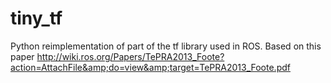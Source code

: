# tiny_tf
Python reimplementation of part of the tf library used in ROS. Based on this paper http://wiki.ros.org/Papers/TePRA2013_Foote?action=AttachFile&amp;do=view&amp;target=TePRA2013_Foote.pdf

